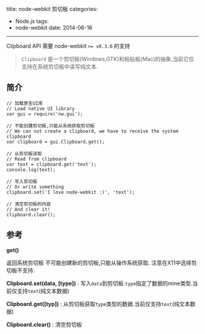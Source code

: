 title: node-webkit 剪切板
categories:
  - Node.js
tags:
  - node-webkit
date: 2014-06-16
---


Clipboard API 需要 node-webkit `>= v0.3.0` 的支持

> `Clipboard` 是一个剪切板(Windows,GTK)和粘贴板(Mac)的抽象,当前它仅支持在系统剪切板中读写纯文本.

<!-- more -->

## 简介

```
// 加载原生UI库
// Load native UI library
var gui = require('nw.gui');

// 不能创建剪切板,只能从系统获取剪切板
// We can not create a clipboard, we have to receive the system clipboard
var clipboard = gui.Clipboard.get();

// 从剪切板读取
// Read from clipboard
var text = clipboard.get('text');
console.log(text);

// 写入剪切板
// Or write something
clipboard.set('I love node-webkit :)', 'text');

// 清空剪切板的内容
// And clear it!
clipboard.clear();
```

## 参考

**get()**

返回系统剪切板
不可能创建新的剪切板,只能从操作系统获取. 注意在X11中选择剪切板不支持.

**Clipboard.set(data, [type])**
:   写入`data`到剪切板.`type`指定了数据的mine类型.当前仅支持`text`(纯文本数据)

**Clipboard.get([typ])**
:   从剪切板获取`type`类型的数据.当前仅支持`text`(纯文本数据)

**Clipboard.clear()**
:   清空剪切板

